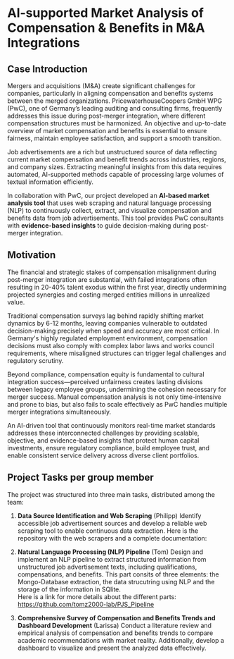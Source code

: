 # AI-supported Market Analysis of Compensation & Benefits in M&A Integrations

## Case Introduction

Mergers and acquisitions (M&A) create significant challenges for companies, particularly in aligning compensation and benefits systems between the merged organizations. PricewaterhouseCoopers GmbH WPG (PwC), one of Germany’s leading auditing and consulting firms, frequently addresses this issue during post-merger integration, where different compensation structures must be harmonized. An objective and up-to-date overview of market compensation and benefits is essential to ensure fairness, maintain employee satisfaction, and support a smooth transition.

Job advertisements are a rich but unstructured source of data reflecting current market compensation and benefit trends across industries, regions, and company sizes. Extracting meaningful insights from this data requires automated, AI-supported methods capable of processing large volumes of textual information efficiently.

In collaboration with PwC, our project developed an **AI-based market analysis tool** that uses web scraping and natural language processing (NLP) to continuously collect, extract, and visualize compensation and benefits data from job advertisements. This tool provides PwC consultants with **evidence-based insights** to guide decision-making during post-merger integration.

## Motivation

The financial and strategic stakes of compensation misalignment during post-merger integration are substantial, with failed integrations often resulting in 20-40% talent exodus within the first year, directly undermining projected synergies and costing merged entities millions in unrealized value.

Traditional compensation surveys lag behind rapidly shifting market dynamics by 6-12 months, leaving companies vulnerable to outdated decision-making precisely when speed and accuracy are most critical. In Germany's highly regulated employment environment, compensation decisions must also comply with complex labor laws and works council requirements, where misaligned structures can trigger legal challenges and regulatory scrutiny.

Beyond compliance, compensation equity is fundamental to cultural integration success—perceived unfairness creates lasting divisions between legacy employee groups, undermining the cohesion necessary for merger success. Manual compensation analysis is not only time-intensive and prone to bias, but also fails to scale effectively as PwC handles multiple merger integrations simultaneously.

An AI-driven tool that continuously monitors real-time market standards addresses these interconnected challenges by providing scalable, objective, and evidence-based insights that protect human capital investments, ensure regulatory compliance, build employee trust, and enable consistent service delivery across diverse client portfolios.

## Project Tasks per group member

The project was structured into three main tasks, distributed among the team:

1. **Data Source Identification and Web Scraping**  (Philipp)
   Identify accessible job advertisement sources and develop a reliable web scraping tool to enable continuous data extraction. Here is the repository with the web scrapers and a complete documentation:

2. **Natural Language Processing (NLP) Pipeline**  (Tom)
   Design and implement an NLP pipeline to extract structured information from unstructured job advertisement texts, including qualifications, compensations, and benefits.
   This part consits of three elements: the Mongo-Database extraction, the data strucutring using NLP and the storage of the information in SQlite.<br>
   Here is a link for more details about the different parts: https://github.com/tomz2000-lab/PJS_Pipeline

3. **Comprehensive Survey of Compensation and Benefits Trends and Dashboard Development**  (Larissa)
   Conduct a literature review and empirical analysis of compensation and benefits trends to compare academic recommendations with market reality. Additionally, develop a dashboard to visualize and present the analyzed data effectively.
